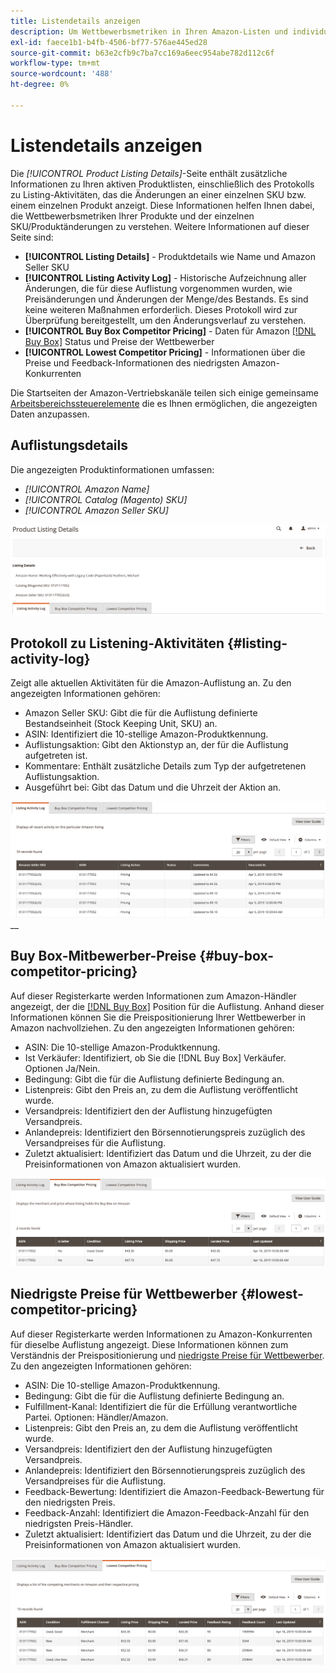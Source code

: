 ```yaml
---
title: Listendetails anzeigen
description: Um Wettbewerbsmetriken in Ihren Amazon-Listen und individuellen SKU-/Produktänderungen zu verstehen, lesen Sie die Seite Produktlistendetails .
exl-id: faece1b1-b4fb-4506-bf77-576ae445ed28
source-git-commit: b63e2cfb9c7ba7cc169a6eec954abe782d112c6f
workflow-type: tm+mt
source-wordcount: '488'
ht-degree: 0%

---
```


# Listendetails anzeigen

Die _[!UICONTROL Product Listing Details]_-Seite enthält zusätzliche Informationen zu Ihren aktiven Produktlisten, einschließlich des Protokolls zu Listing-Aktivitäten, das die Änderungen an einer einzelnen SKU bzw. einem einzelnen Produkt anzeigt. Diese Informationen helfen Ihnen dabei, die Wettbewerbsmetriken Ihrer Produkte und der einzelnen SKU/Produktänderungen zu verstehen. Weitere Informationen auf dieser Seite sind:

- **[!UICONTROL Listing Details]** - Produktdetails wie Name und Amazon Seller SKU
- **[!UICONTROL Listing Activity Log]** - Historische Aufzeichnung aller Änderungen, die für diese Auflistung vorgenommen wurden, wie Preisänderungen und Änderungen der Menge/des Bestands. Es sind keine weiteren Maßnahmen erforderlich. Dieses Protokoll wird zur Überprüfung bereitgestellt, um den Änderungsverlauf zu verstehen.
- **[!UICONTROL Buy Box Competitor Pricing]** - Daten für Amazon [[!DNL Buy Box]](./buy-box-competitor-pricing.md) Status und Preise der Wettbewerber
- **[!UICONTROL Lowest Competitor Pricing]** - Informationen über die Preise und Feedback-Informationen des niedrigsten Amazon-Konkurrenten

Die Startseiten der Amazon-Vertriebskanäle teilen sich einige gemeinsame [Arbeitsbereichssteuerelemente](./workspace-controls.md) die es Ihnen ermöglichen, die angezeigten Daten anzupassen.

## Auflistungsdetails

Die angezeigten Produktinformationen umfassen:

- _[!UICONTROL Amazon Name]_
- _[!UICONTROL Catalog (Magento) SKU]_
- _[!UICONTROL Amazon Seller SKU]_

![Auflistungsdetails](assets/amazon-product-listing-details.png)

## Protokoll zu Listening-Aktivitäten {#listing-activity-log}

Zeigt alle aktuellen Aktivitäten für die Amazon-Auflistung an. Zu den angezeigten Informationen gehören:

- Amazon Seller SKU: Gibt die für die Auflistung definierte Bestandseinheit (Stock Keeping Unit, SKU) an.
- ASIN: Identifiziert die 10-stellige Amazon-Produktkennung.
- Auflistungsaktion: Gibt den Aktionstyp an, der für die Auflistung aufgetreten ist.
- Kommentare: Enthält zusätzliche Details zum Typ der aufgetretenen Auflistungsaktion.
- Ausgeführt bei: Gibt das Datum und die Uhrzeit der Aktion an.

![Produktlistendetails - Protokoll zu Listening-Aktivitäten](assets/amazon-listing-activity-log.png)
__

## Buy Box-Mitbewerber-Preise {#buy-box-competitor-pricing}

Auf dieser Registerkarte werden Informationen zum Amazon-Händler angezeigt, der die [[!DNL Buy Box]](./buy-box-competitor-pricing.md) Position für die Auflistung. Anhand dieser Informationen können Sie die Preispositionierung Ihrer Wettbewerber in Amazon nachvollziehen. Zu den angezeigten Informationen gehören:

- ASIN: Die 10-stellige Amazon-Produktkennung.
- Ist Verkäufer: Identifiziert, ob Sie die [!DNL Buy Box] Verkäufer. Optionen Ja/Nein.
- Bedingung: Gibt die für die Auflistung definierte Bedingung an.
- Listenpreis: Gibt den Preis an, zu dem die Auflistung veröffentlicht wurde.
- Versandpreis: Identifiziert den der Auflistung hinzugefügten Versandpreis.
- Anlandepreis: Identifiziert den Börsennotierungspreis zuzüglich des Versandpreises für die Auflistung.
- Zuletzt aktualisiert: Identifiziert das Datum und die Uhrzeit, zu der die Preisinformationen von Amazon aktualisiert wurden.

![Details zur Produktliste: Buy Box-Mitbewerber-Preise](assets/amazon-listing-details-buy-box-2.png)

## Niedrigste Preise für Wettbewerber {#lowest-competitor-pricing}

Auf dieser Registerkarte werden Informationen zu Amazon-Konkurrenten für dieselbe Auflistung angezeigt. Diese Informationen können zum Verständnis der Preispositionierung und [niedrigste Preise für Wettbewerber](./lowest-competitor-pricing.md). Zu den angezeigten Informationen gehören:

- ASIN: Die 10-stellige Amazon-Produktkennung.
- Bedingung: Gibt die für die Auflistung definierte Bedingung an.
- Fulfillment-Kanal: Identifiziert die für die Erfüllung verantwortliche Partei. Optionen: Händler/Amazon.
- Listenpreis: Gibt den Preis an, zu dem die Auflistung veröffentlicht wurde.
- Versandpreis: Identifiziert den der Auflistung hinzugefügten Versandpreis.
- Anlandepreis: Identifiziert den Börsennotierungspreis zuzüglich des Versandpreises für die Auflistung.
- Feedback-Bewertung: Identifiziert die Amazon-Feedback-Bewertung für den niedrigsten Preis.
- Feedback-Anzahl: Identifiziert die Amazon-Feedback-Anzahl für den niedrigsten Preis-Händler.
- Zuletzt aktualisiert: Identifiziert das Datum und die Uhrzeit, zu der die Preisinformationen von Amazon aktualisiert wurden.

![Details zur Produktliste - niedrigste Preise für Wettbewerber](assets/amazon-listing-details-lowest-comp.png)
